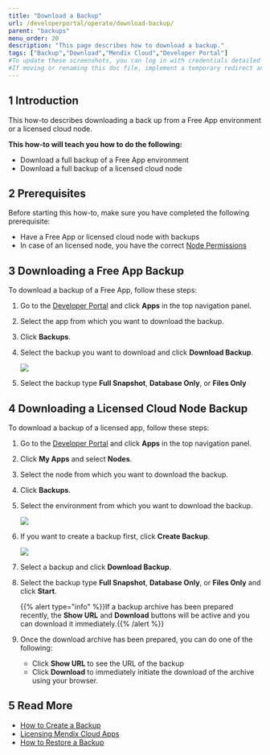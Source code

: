 ```yaml
---
title: "Download a Backup"
url: /developerportal/operate/download-backup/
parent: "backups"
menu_order: 20
description: "This page describes how to download a backup."
tags: ["Backup","Download","Mendix Cloud","Developer Portal"]
#To update these screenshots, you can log in with credentials detailed in How to Update Screenshots Using Team Apps.
#If moving or renaming this doc file, implement a temporary redirect and let the respective team know they should update the URL in the product. See Mapping to Products for more details.
---
```


## 1 Introduction

This how-to describes downloading a back up from a Free App environment or a licensed cloud node.

**This how-to will teach you how to do the following:**

* Download a full backup of a Free App environment
* Download a full backup of a licensed cloud node

## 2 Prerequisites

Before starting this how-to, make sure you have completed the following prerequisite:

* Have a Free App or licensed cloud node with backups
* In case of an licensed node, you have the correct [Node Permissions](/developerportal/deploy/node-permissions/)

## 3 Downloading a Free App Backup

To download a backup of a Free App, follow these steps:

1. Go to the [Developer Portal](http://sprintr.home.mendix.com) and click **Apps** in the top navigation panel.
2. Select the app from which you want to download the backup.
3. Click **Backups**.
4. Select the backup you want to download and click **Download Backup**.

    ![](/attachments/developerportal/operate//backups/download-backup/backupoptions-free.png)

5. Select the backup type **Full Snapshot**, **Database Only**, or **Files Only**

## 4 Downloading a Licensed Cloud Node Backup

To download a backup of a licensed app, follow these steps:

1. Go to the [Developer Portal](http://sprintr.home.mendix.com) and click **Apps** in the top navigation panel.
2. Click **My Apps** and select **Nodes**.
3. Select the node from which you want to download the backup.
4. Click **Backups**.
5. Select the environment from which you want to download the backup.

    ![](/attachments/developerportal/operate//backups/download-backup/environment.png)

6. If you want to create a backup first, click **Create Backup**.

    ![](/attachments/developerportal/operate//backups/download-backup/backupoptions.jpg)

7. Select a backup and click **Download Backup**.
8. Select the backup type **Full Snapshot**, **Database Only**, or **Files Only** and click **Start**.

    {{% alert type="info" %}}If a backup archive has been prepared recently, the **Show URL** and **Download** buttons will be active and you can download it immediately.{{% /alert %}}
    
9. Once the download archive has been prepared, you can do one of the following:

    * Click **Show URL** to see the URL of the backup
    * Click **Download** to immediately initiate the download of the archive using your browser.

## 5 Read More

* [How to Create a Backup](/developerportal/operate/create-backup/)
* [Licensing Mendix Cloud Apps](/developerportal/deploy/licensing-apps/)
* [How to Restore a Backup](/developerportal/operate/restore-backup/)

